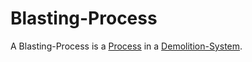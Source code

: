 # Blasting-Process

A Blasting-Process is a [Process](60062.md) in a [Demolition-System](60200000.md).
